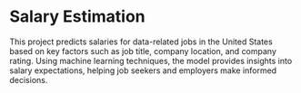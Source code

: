 # Salary Estimation 
 This project predicts salaries for data-related jobs in the United States based on key factors such as job title, company location, and company rating. Using machine learning techniques, the model provides insights into salary expectations, helping job seekers and employers make informed decisions.
